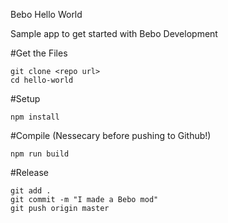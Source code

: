 Bebo Hello World

Sample app to get started with Bebo Development

#Get the Files

```
git clone <repo url>
cd hello-world
```

#Setup

```
npm install
```


#Compile (Nessecary before pushing to Github!)

```
npm run build
```

#Release

```
git add .
git commit -m "I made a Bebo mod"
git push origin master
```
